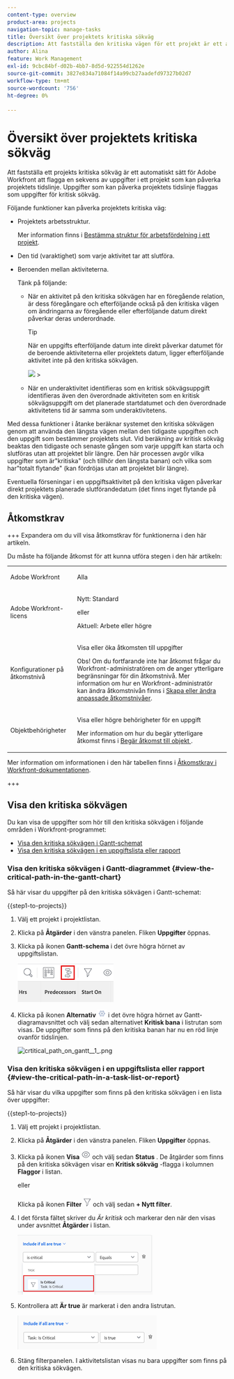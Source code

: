 ```yaml
---
content-type: overview
product-area: projects
navigation-topic: manage-tasks
title: Översikt över projektets kritiska sökväg
description: Att fastställa den kritiska vägen för ett projekt är ett automatiskt sätt för Adobe Workfront att flagga en sekvens av uppgifter i ett projekt som kan påverka tidslinjen i projektet. Uppgifter som kan påverka tidslinjen i projektet flaggas som uppgifter för kritisk sökväg.
author: Alina
feature: Work Management
exl-id: 9cbc84bf-d02b-4bb7-8d5d-922554d1262e
source-git-commit: 3827e834a71084f14a99cb27aadefd97327b02d7
workflow-type: tm+mt
source-wordcount: '756'
ht-degree: 0%

---
```


# Översikt över projektets kritiska sökväg

<!-- Audited: 5/2025 -->

Att fastställa ett projekts kritiska sökväg är ett automatiskt sätt för Adobe Workfront att flagga en sekvens av uppgifter i ett projekt som kan påverka projektets tidslinje. Uppgifter som kan påverka projektets tidslinje flaggas som uppgifter för kritisk sökväg.

Följande funktioner kan påverka projektets kritiska väg:

* Projektets arbetsstruktur.

  Mer information finns i [Bestämma struktur för arbetsfördelning i ett projekt](../../../manage-work/projects/planning-a-project/determine-project-work-breakdown-structure.md).

* Den tid (varaktighet) som varje aktivitet tar att slutföra.
* Beroenden mellan aktiviteterna.

  Tänk på följande:

   * När en aktivitet på den kritiska sökvägen har en föregående relation, är dess föregångare och efterföljande också på den kritiska vägen om ändringarna av föregående eller efterföljande datum direkt påverkar deras underordnade.

     >[!TIP]
     >
     >När en uppgifts efterföljande datum inte direkt påverkar datumet för de beroende aktiviteterna eller projektets datum, ligger efterföljande aktivitet inte på den kritiska sökvägen.
     >
     >
     >![](assets/successor-not-on-critical-path-350x150.png)     >
     >

   * När en underaktivitet identifieras som en kritisk sökvägsuppgift identifieras även den överordnade aktiviteten som en kritisk sökvägsuppgift om det planerade startdatumet och den överordnade aktivitetens tid är samma som underaktivitetens.

Med dessa funktioner i åtanke beräknar systemet den kritiska sökvägen genom att använda den längsta vägen mellan den tidigaste uppgiften och den uppgift som bestämmer projektets slut. Vid beräkning av kritisk sökväg beaktas den tidigaste och senaste gången som varje uppgift kan starta och slutföras utan att projektet blir längre. Den här processen avgör vilka uppgifter som är&quot;kritiska&quot; (och tillhör den längsta banan) och vilka som har&quot;totalt flytande&quot; (kan fördröjas utan att projektet blir längre).

Eventuella förseningar i en uppgiftsaktivitet på den kritiska vägen påverkar direkt projektets planerade slutförandedatum (det finns inget flytande på den kritiska vägen).

## Åtkomstkrav

+++ Expandera om du vill visa åtkomstkrav för funktionerna i den här artikeln.

Du måste ha följande åtkomst för att kunna utföra stegen i den här artikeln:

<table style="table-layout:auto"> 
 <col> 
 <col> 
 <tbody> 
  <tr> 
   <td role="rowheader">Adobe Workfront</td> 
   <td> <p>Alla</p> </td> 
  </tr> 
  <tr> 
   <td role="rowheader">Adobe Workfront-licens</td> 
   <td> 
   <p>Nytt: Standard<p>
   <p>eller</p>
   <p>Aktuell: Arbete eller högre</p>
    </td> 
  </tr> 
  <tr> 
   <td role="rowheader">Konfigurationer på åtkomstnivå</td> 
   <td> <p>Visa eller öka åtkomsten till uppgifter</p> <p>Obs! Om du fortfarande inte har åtkomst frågar du Workfront-administratören om de anger ytterligare begränsningar för din åtkomstnivå. Mer information om hur en Workfront-administratör kan ändra åtkomstnivån finns i <a href="../../../administration-and-setup/add-users/configure-and-grant-access/create-modify-access-levels.md" class="MCXref xref">Skapa eller ändra anpassade åtkomstnivåer</a>.</p> </td> 
  </tr> 
  <tr> 
   <td role="rowheader">Objektbehörigheter</td> 
   <td> <p>Visa eller högre behörigheter för en uppgift </p> <p>Mer information om hur du begär ytterligare åtkomst finns i <a href="../../../workfront-basics/grant-and-request-access-to-objects/request-access.md" class="MCXref xref">Begär åtkomst till objekt </a>.</p> </td> 
  </tr> 
 </tbody> 
</table>

Mer information om informationen i den här tabellen finns i [Åtkomstkrav i Workfront-dokumentationen](/help/quicksilver/administration-and-setup/add-users/access-levels-and-object-permissions/access-level-requirements-in-documentation.md).


+++

## Visa den kritiska sökvägen

Du kan visa de uppgifter som hör till den kritiska sökvägen i följande områden i Workfront-programmet:

* [Visa den kritiska sökvägen i Gantt-schemat](#view-the-critical-path-in-the-gantt-chart)
* [Visa den kritiska sökvägen i en uppgiftslista eller rapport](#view-the-critical-path-in-a-task-list-or-report)

### Visa den kritiska sökvägen i Gantt-diagrammet {#view-the-critical-path-in-the-gantt-chart}

Så här visar du uppgifter på den kritiska sökvägen i Gantt-schemat:

{{step1-to-projects}}

1. Välj ett projekt i projektlistan.

1. Klicka på **Åtgärder** i den vänstra panelen. Fliken **Uppgifter** öppnas.

1. Klicka på ikonen **Gantt-schema** i det övre högra hörnet av uppgiftslistan.

   ![gantt_chart_icon__1_.png](assets/gantt-icon.png)

1. Klicka på ikonen **Alternativ** ![Alternativ ](assets/options-icon.png) i det övre högra hörnet av Gantt-diagramavsnittet och välj sedan alternativet **Kritisk bana** i listrutan som visas. De uppgifter som finns på den kritiska banan har nu en röd linje ovanför tidslinjen.

   ![crtitical_path_on_gantt__1_.png](assets/crtitical-path-on-gantt--1--350x137.png)

### Visa den kritiska sökvägen i en uppgiftslista eller rapport {#view-the-critical-path-in-a-task-list-or-report}

Så här visar du vilka uppgifter som finns på den kritiska sökvägen i en lista över uppgifter:

{{step1-to-projects}}

1. Välj ett projekt i projektlistan.

1. Klicka på **Åtgärder** i den vänstra panelen. Fliken **Uppgifter** öppnas.

1. Klicka på ikonen **Visa** ![Visa ](assets/view-icon.png) och välj sedan **Status** . De åtgärder som finns på den kritiska sökvägen visar en **Kritisk sökväg** -flagga i kolumnen **Flaggor** i listan.

   eller

   Klicka på ikonen **Filter** ![Filter ](assets/filters-icon.png) och välj sedan **+ Nytt filter**.
1. I det första fältet skriver du *Är kritisk* och markerar den när den visas under avsnittet **Åtgärder** i listan.

   ![Aktiviteten är ett kritiskt filter](assets/task-is-critical.png)

1. Kontrollera att **Är true** är markerat i den andra listrutan.

   ![Listrutan är true](assets/critical-path-filter.png)

1. Stäng filterpanelen. I aktivitetslistan visas nu bara uppgifter som finns på den kritiska sökvägen.
